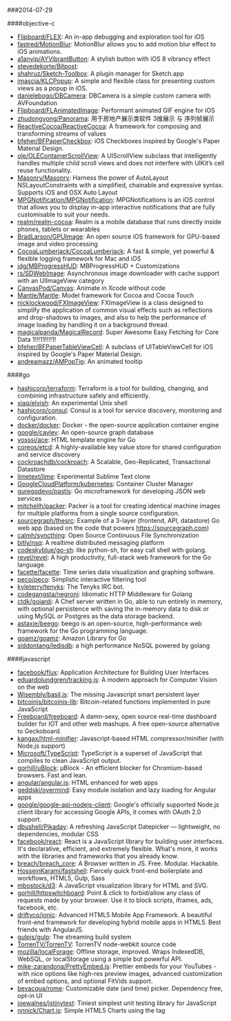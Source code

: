 ###2014-07-29

####objective-c
* [Flipboard/FLEX](https://github.com/Flipboard/FLEX): An in-app debugging and exploration tool for iOS
* [fastred/MotionBlur](https://github.com/fastred/MotionBlur): MotionBlur allows you to add motion blur effect to iOS animations.
* [a1anyip/AYVibrantButton](https://github.com/a1anyip/AYVibrantButton): A stylish button with iOS 8 vibrancy effect
* [stevedekorte/Bitpost](https://github.com/stevedekorte/Bitpost): 
* [shahruz/Sketch-Toolbox](https://github.com/shahruz/Sketch-Toolbox): A plugin manager for Sketch.app
* [jmascia/KLCPopup](https://github.com/jmascia/KLCPopup): A simple and flexible class for presenting custom views as a popup in iOS.
* [danielebogo/DBCamera](https://github.com/danielebogo/DBCamera): DBCamera is a simple custom camera with AVFoundation
* [Flipboard/FLAnimatedImage](https://github.com/Flipboard/FLAnimatedImage): Performant animated GIF engine for iOS
* [zhudongyong/Panorama](https://github.com/zhudongyong/Panorama): 用于房地产展示类软件 3维展示 与 序列帧展示
* [ReactiveCocoa/ReactiveCocoa](https://github.com/ReactiveCocoa/ReactiveCocoa): A framework for composing and transforming streams of values
* [bfeher/BFPaperCheckbox](https://github.com/bfeher/BFPaperCheckbox): iOS Checkboxes inspired by Google's Paper Material Design.
* [ole/OLEContainerScrollView](https://github.com/ole/OLEContainerScrollView): A UIScrollView subclass that intelligently handles multiple child scroll views and does not interfere with UIKitʼs cell reuse functionality.
* [Masonry/Masonry](https://github.com/Masonry/Masonry): Harness the power of AutoLayout NSLayoutConstraints with a simplified, chainable and expressive syntax. Supports iOS and OSX Auto Layout
* [MPGNotification/MPGNotification](https://github.com/MPGNotification/MPGNotification): MPGNotifications is an iOS control that allows you to display in-app interactive notifications that are fully customisable to suit your needs.
* [realm/realm-cocoa](https://github.com/realm/realm-cocoa): Realm is a mobile database that runs directly inside phones, tablets or wearables
* [BradLarson/GPUImage](https://github.com/BradLarson/GPUImage): An open source iOS framework for GPU-based image and video processing
* [CocoaLumberjack/CocoaLumberjack](https://github.com/CocoaLumberjack/CocoaLumberjack): A fast & simple, yet powerful & flexible logging framework for Mac and iOS
* [jdg/MBProgressHUD](https://github.com/jdg/MBProgressHUD): MBProgressHUD + Customizations
* [rs/SDWebImage](https://github.com/rs/SDWebImage): Asynchronous image downloader with cache support with an UIImageView category
* [CanvasPod/Canvas](https://github.com/CanvasPod/Canvas): Animate in Xcode without code
* [Mantle/Mantle](https://github.com/Mantle/Mantle): Model framework for Cocoa and Cocoa Touch
* [nicklockwood/FXImageView](https://github.com/nicklockwood/FXImageView): FXImageView is a class designed to simplify the application of common visual effects such as reflections and drop-shadows to images, and also to help the performance of image loading by handling it on a background thread. 
* [magicalpanda/MagicalRecord](https://github.com/magicalpanda/MagicalRecord): Super Awesome Easy Fetching for Core Data 1!!!11!!!!1!
* [bfeher/BFPaperTableViewCell](https://github.com/bfeher/BFPaperTableViewCell): A subclass of UITableViewCell for iOS inspired by Google's Paper Material Design.
* [andreamazz/AMPopTip](https://github.com/andreamazz/AMPopTip): An animated tooltip

####go
* [hashicorp/terraform](https://github.com/hashicorp/terraform): Terraform is a tool for building, changing, and combining infrastructure safely and efficiently.
* [xiaq/elvish](https://github.com/xiaq/elvish): An experimental Unix shell
* [hashicorp/consul](https://github.com/hashicorp/consul): Consul is a tool for service discovery, monitoring and configuration.
* [docker/docker](https://github.com/docker/docker): Docker - the open-source application container engine
* [google/cayley](https://github.com/google/cayley): An open-source graph database
* [yosssi/ace](https://github.com/yosssi/ace): HTML template engine for Go
* [coreos/etcd](https://github.com/coreos/etcd): A highly-available key value store for shared configuration and service discovery
* [cockroachdb/cockroach](https://github.com/cockroachdb/cockroach): A Scalable, Geo-Replicated, Transactional Datastore
* [limetext/lime](https://github.com/limetext/lime): Experimental Sublime Text clone
* [GoogleCloudPlatform/kubernetes](https://github.com/GoogleCloudPlatform/kubernetes): Container Cluster Manager
* [guregodevo/pastis](https://github.com/guregodevo/pastis): Go microframework for developing JSON web services
* [mitchellh/packer](https://github.com/mitchellh/packer): Packer is a tool for creating identical machine images for multiple platforms from a single source configuration.
* [sourcegraph/thesrc](https://github.com/sourcegraph/thesrc): Example of a 3-layer (frontend, API, datastore) Go web app (based on the code that powers https://sourcegraph.com)
* [calmh/syncthing](https://github.com/calmh/syncthing): Open Source Continuous File Synchronization
* [bitly/nsq](https://github.com/bitly/nsq): A realtime distributed messaging platform
* [codeskyblue/go-sh](https://github.com/codeskyblue/go-sh): like python-sh, for easy call shell with golang.
* [revel/revel](https://github.com/revel/revel): A high productivity, full-stack web framework for the Go language.
* [facette/facette](https://github.com/facette/facette): Time series data visualization and graphing software.
* [peco/peco](https://github.com/peco/peco): Simplistic interactive filtering tool
* [kyleterry/tenyks](https://github.com/kyleterry/tenyks): The Tenyks IRC bot.
* [codegangsta/negroni](https://github.com/codegangsta/negroni): Idiomatic HTTP Middleware for Golang
* [ctdk/goiardi](https://github.com/ctdk/goiardi): A Chef server written in Go, able to run entirely in memory, with optional persistence with saving the in-memory data to disk or using MySQL or Postgres as the data storage backend.
* [astaxie/beego](https://github.com/astaxie/beego): beego is an open-source, high-performance web framework for the Go programming language.
* [goamz/goamz](https://github.com/goamz/goamz): Amazon Library for Go
* [siddontang/ledisdb](https://github.com/siddontang/ledisdb): a high performance NoSQL powered by  golang

####javascript
* [facebook/flux](https://github.com/facebook/flux): Application Architecture for Building User Interfaces
* [eduardolundgren/tracking.js](https://github.com/eduardolundgren/tracking.js): A modern approach for Computer Vision on the web
* [Wisembly/basil.js](https://github.com/Wisembly/basil.js): The missing Javascript smart persistent layer
* [bitcoinjs/bitcoinjs-lib](https://github.com/bitcoinjs/bitcoinjs-lib): Bitcoin-related functions implemented in pure JavaScript
* [Freeboard/freeboard](https://github.com/Freeboard/freeboard): A damn-sexy, open source real-time dashboard builder for IOT and other web mashups. A free open-source alternative to Geckoboard.
* [kangax/html-minifier](https://github.com/kangax/html-minifier): Javascript-based HTML compressor/minifier (with Node.js support)
* [Microsoft/TypeScript](https://github.com/Microsoft/TypeScript): TypeScript is a superset of JavaScript that compiles to clean JavaScript output.
* [gorhill/uBlock](https://github.com/gorhill/uBlock): µBlock - An efficient blocker for Chromium-based browsers. Fast and lean.
* [angular/angular.js](https://github.com/angular/angular.js): HTML enhanced for web apps
* [geddski/overmind](https://github.com/geddski/overmind): Easy module isolation and lazy loading for Angular apps
* [google/google-api-nodejs-client](https://github.com/google/google-api-nodejs-client): Google's officially supported Node.js client library for accessing Google APIs, it comes with OAuth 2.0 support.
* [dbushell/Pikaday](https://github.com/dbushell/Pikaday): A refreshing JavaScript Datepicker — lightweight, no dependencies, modular CSS
* [facebook/react](https://github.com/facebook/react): React is a JavaScript library for building user interfaces. It's declarative, efficient, and extremely flexible. What's more, it works with the libraries and frameworks that you already know.
* [breach/breach_core](https://github.com/breach/breach_core): A Browser written in JS. Free. Modular. Hackable.
* [HosseinKarami/fastshell](https://github.com/HosseinKarami/fastshell): Fiercely quick front-end boilerplate and workflows, HTML5, Gulp, Sass
* [mbostock/d3](https://github.com/mbostock/d3): A JavaScript visualization library for HTML and SVG.
* [gorhill/httpswitchboard](https://github.com/gorhill/httpswitchboard): Point & click to forbid/allow any class of requests made by your browser. Use it to block scripts, iframes, ads, facebook, etc.
* [driftyco/ionic](https://github.com/driftyco/ionic): Advanced HTML5 Mobile App Framework. A beautiful front-end framework for developing hybrid mobile apps in HTML5. Best friends with AngularJS.
* [gulpjs/gulp](https://github.com/gulpjs/gulp): The streaming build system
* [TorrenTV/TorrenTV](https://github.com/TorrenTV/TorrenTV): TorrenTV node-webkit source code
* [mozilla/localForage](https://github.com/mozilla/localForage): Offline storage, improved. Wraps IndexedDB, WebSQL, or localStorage using a simple but powerful API.
* [mike-zarandona/PrettyEmbed.js](https://github.com/mike-zarandona/PrettyEmbed.js): Prettier embeds for your YouTubes - with nice options like high-res preview images, advanced customization of embed options, and optional FitVids support.
* [bevacqua/rome](https://github.com/bevacqua/rome): Customizable date (and time) picker. Dependency free, opt-in UI
* [joewalnes/jstinytest](https://github.com/joewalnes/jstinytest): Tiniest simplest unit testing library for JavaScript
* [nnnick/Chart.js](https://github.com/nnnick/Chart.js): Simple HTML5 Charts using the <canvas> tag
